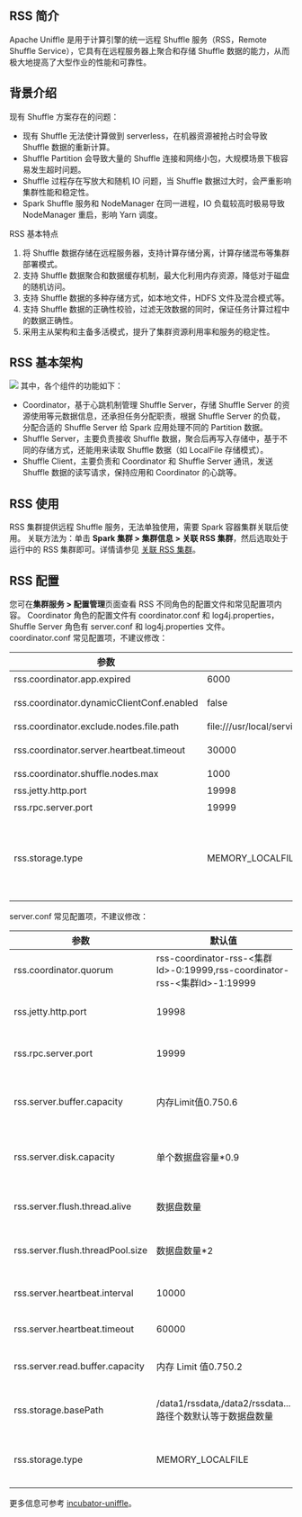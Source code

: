 ## RSS 简介
Apache Uniffle 是用于计算引擎的统一远程 Shuffle 服务（RSS，Remote Shuffle Service），它具有在远程服务器上聚合和存储 Shuffle 数据的能力，从而极大地提高了大型作业的性能和可靠性。
## 背景介绍
现有 Shuffle 方案存在的问题：
- 现有 Shuffle 无法使计算做到 serverless，在机器资源被抢占时会导致 Shuffle 数据的重新计算。
- Shuffle Partition 会导致大量的 Shuffle 连接和网络小包，大规模场景下极容易发生超时问题。
- Shuffle 过程存在写放大和随机 IO 问题，当 Shuffle 数据过大时，会严重影响集群性能和稳定性。
- Spark Shuffle 服务和 NodeManager 在同一进程，IO 负载较高时极易导致 NodeManager 重启，影响 Yarn 调度。

RSS 基本特点
1. 将 Shuffle 数据存储在远程服务器，支持计算存储分离，计算存储混布等集群部署模式。
2. 支持 Shuffle 数据聚合和数据缓存机制，最大化利用内存资源，降低对于磁盘的随机访问。
3. 支持 Shuffle 数据的多种存储方式，如本地文件，HDFS 文件及混合模式等。
4. 支持 Shuffle 数据的正确性校验，过滤无效数据的同时，保证任务计算过程中的数据正确性。
5. 采用主从架构和主备多活模式，提升了集群资源利用率和服务的稳定性。

## RSS 基本架构
![](https://qcloudimg.tencent-cloud.cn/raw/d96ed876585eb8f375108ccce1f07e58.png)
其中，各个组件的功能如下：
- Coordinator，基于心跳机制管理 Shuffle Server，存储 Shuffle Server 的资源使用等元数据信息，还承担任务分配职责，根据 Shuffle Server 的负载，分配合适的 Shuffle Server 给 Spark 应用处理不同的 Partition 数据。
- Shuffle Server，主要负责接收 Shuffle 数据，聚合后再写入存储中，基于不同的存储方式，还能用来读取 Shuffle 数据（如 LocalFile 存储模式）。
- Shuffle Client，主要负责和 Coordinator 和 Shuffle Server 通讯，发送 Shuffle 数据的读写请求，保持应用和 Coordinator 的心跳等。

## RSS 使用
RSS 集群提供远程 Shuffle 服务，无法单独使用，需要 Spark 容器集群关联后使用。
关联方法为：单击 **Spark 集群 > 集群信息 > 关联 RSS 集群**，然后选取处于运行中的 RSS 集群即可。详情请参见 [关联 RSS 集群](https://cloud.tencent.com/document/product/589/82650)。

## RSS 配置
您可在**集群服务 > 配置管理**页面查看 RSS 不同角色的配置文件和常见配置项内容。
Coordinator 角色的配置文件有 coordinator.conf 和 log4j.properties，Shuffle Server 角色有 server.conf 和 log4j.properties 文件。
coordinator.conf 常见配置项，不建议修改：

| 参数 | 默认值 | 描述 |
|---------|---------|---------|
| rss.coordinator.app.expired	| 6000	| Application 过期时间（ms）| 
| rss.coordinator.dynamicClientConf.enabled	| false	| 是否开启动态客户端配置，由 spark 客户端获取| 
| rss.coordinator.exclude.nodes.file.path	| file:///usr/local/service/rss/conf/exclude_nodes	| 排除节点的配置文件路径| 
| rss.coordinator.server.heartbeat.timeout	| 30000| 	如果无法从 shuffle 服务器获取心跳，则超时| 
| rss.coordinator.shuffle.nodes.max	| 1000| 	分配时最大 Shuffle Server 数| 
| rss.jetty.http.port	| 19998	| Coordinator 的 HTTP 端口| 
| rss.rpc.server.port	| 19999	| Coordinator 的 RPC 端口| 
| rss.storage.type	| MEMORY_LOCALFILE	| RSS 存储类型，有 MEMORY_ONLY、MEMORY_LOCALFILE 和 MEMORY_LOCALFILE_HDFS。由于无可用的 Hadoop 集群，当前默认 MEMORY_LOCALFILE| 

server.conf 常见配置项，不建议修改：

| 参数 | 默认值 | 描述 |
|---------|---------|---------|
| rss.coordinator.quorum	| rss-coordinator-rss-<集群Id>-0:19999,rss-coordinator-rss-<集群Id>-1:19999	| Application 过期时间（ms）| 
| rss.jetty.http.port	| 19998	| Shuffle Server 的 HTTP 端口| 
| rss.rpc.server.port| 	19999	| Shuffle Server 的 RPC 端口| 
| rss.server.buffer.capacity	| 内存Limit值0.750.6	| Shuffle Server 缓冲区管理器的最大内存| 
| rss.server.disk.capacity	| 单个数据盘容量*0.9| 	Shuffle Server 可以使用的磁盘容量| 
| rss.server.flush.thread.alive	| 数据盘数量| 	将数据刷新到文件的线程数| 
| rss.server.flush.threadPool.size	| 数据盘数量*2	| 将数据刷新到文件的线程池大小| 
| rss.server.heartbeat.interval	| 10000	| 到 Coordinator 的心跳间隔| 
| rss.server.heartbeat.timeout	| 60000	| 心跳超时时间| 
| rss.server.read.buffer.capacity	| 内存 Limit 值0.750.2	| 读取数据的最大缓冲区大小| 
| rss.storage.basePath	| /data1/rssdata,/data2/rssdata... 路径个数默认等于数据盘数量| 	Shuffle 数据写入数据盘的路径| 
| rss.storage.type	| MEMORY_LOCALFILE	| RSS存储类型，需与 Coordinator 保持一致| 

更多信息可参考 [incubator-uniffle](https://github.com/apache/incubator-uniffle)。
